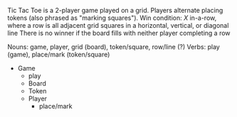 Tic Tac Toe is a 2-player game played on a grid. Players alternate placing tokens (also phrased as "marking squares"). 
Win condition: _X_ in-a-row, where a row is all adjacent grid squares in a horizontal, vertical, or diagonal line
There is no winner if the board fills with neither player completing a row

Nouns: game, player, grid (board), token/square, row/line (?)
Verbs: play (game), place/mark (token/square)

* Game
  - play
  * Board
  * Token
  * Player
    - place/mark